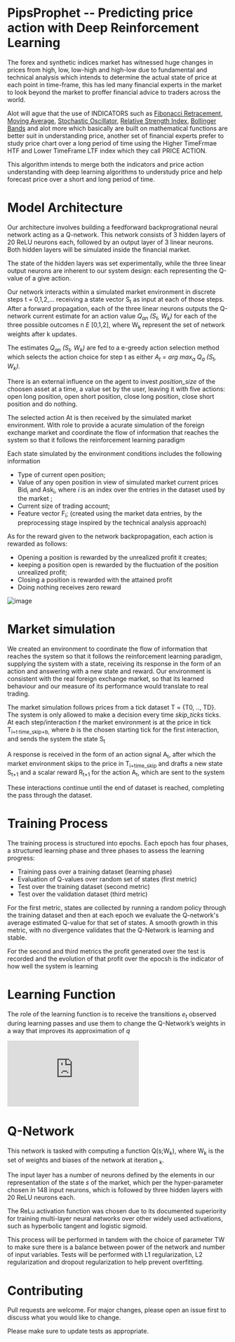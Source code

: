 # PipsProphet -- Predicting price action with Deep Reinforcement Learning

The forex and synthetic indices market has witnessed huge changes in prices from high, low, low-high and high-low due to fundamental and technical analysis which intends to determine the actual state of price at each point in time-frame, this has led many financial experts in the market to look beyond the market to proffer financial advice to traders across the world.

Alot will ague that the use of INDICATORS such as [Fibonacci Retracement](https://en.wikipedia.org/wiki/Fibonacci_retracement), [Moving Average](https://en.wikipedia.org/wiki/Moving_average), [Stochastic Oscillator](https://en.wikipedia.org/wiki/Stochastic_oscillator), [Relative Strength Index](https://en.wikipedia.org/wiki/Relative_strength_index), [Bollinger Bands](https://origin2.cdn.componentsource.com/sites/default/files/resources/dundas/538216/Documentation/Bollinger.html) and alot more which basically are built on mathematical functions are better suit in understanding price, another set of financial experts prefer to study price chart over a long period of time using the Higher TimeFrmae HTF and Lower TimeFrame LTF index which they call PRICE ACTION.

This algorithm intends to merge both the indicators and price action understanding with deep learning algorithms to understudy price and help forecast price over a short and long period of time.

# Model Architecture
Our architecture involves building a feedforward backprogrational neural network acting as a Q-network. This network consists of 3 hidden layers of 20 ReLU neurons each, followed by an output layer of 3 linear neurons. Both hidden layers will be simulated inside the financial market.

The state of the hidden layers was set experimentally, while the three linear output neurons are inherent to our system design: each representing the Q-value of a give action.

Our network interacts within a simulated market environment in discrete  steps t = 0,1,2,... receiving a state vector S<sub>t</sub> as input at each of those steps. After a forward propagation, each of the three linear neurons outputs the Q-network current estimate for an action value <i>Q<sub>an</sub> (S<sub>t</sub>, W<sub>k</sub>)</i> for each of the three possible outcomes n <i>E</i> [0,1,2], where W<sub>k</sub> represent the set of network weights after k updates.

The estimates <i>Q<sub>an</sub> (S<sub>t</sub>, W<sub>k</sub>)</i> are fed to a e-greedy action selection method which selects the action choice for step t as either <i>A<sub>t</sub> = arg max<sub>a</sub></i> <i>Q<sub>a</sub> (S<sub>t</sub>, W<sub>k</sub>).</i>

There is an external influence on the agent to invest <i>position_size</i> of the choosen asset at a time, a value set by the user, leaving it with five actions: open long position, open short position, close long position, close short position and do nothing.

The selected action At is then received by the simulated market environment. With role to provide a acurate simulation of the foreign exchange market and coordinate the flow of information that reaches the system so that it follows the reinforcement learning paradigm

Each state simulated by the environment conditions includes the following information

- Type of current open position;
- Value of any open position in view of simulated market current prices Bid<sub>i</sub> and Ask<sub>i</sub>, where <i>i</i> is an index over the entries in the dataset used by the market ;
- Current size of trading account;
- Feature vector F<sub>i</sub>; (created using the market data entries, by the preprocessing stage inspired by the technical analysis approach)

As for the reward given to the network backpropagation, each action is rewarded as follows:

- Opening a position is rewarded by the unrealized profit it creates;
- keeping a position open is rewarded by the fluctuation of the position unrealized profit;
- Closing a position is rewarded with the attained profit 
- Doing nothing receives zero reward 

![image](https://user-images.githubusercontent.com/41350149/117012921-51849b80-ace7-11eb-93c2-6a0b608a0f9e.png)

# Market simulation
We created an environment to coordinate the flow of information that reaches the system so that it follows the reinforcement learning paradigm, supplying the system with a state, receiving its response in the form of an action and answering with a new state and reward. Our environment is consistent with the real foreign exchange market, so that its learned behaviour and our measure of its performance would translate to real trading.

The market simulation follows prices from a tick dataset T = {T0, .., TD}. The system is only allowed to make a decision every time <i>skip_ticks</i> ticks. At each step/interaction <i>t</i> the market environment is at the price in tick T<sub>i=t·time_skip+b,</sub> where <i>b</i> is the chosen starting tick for the first interaction, and sends the system the state S<sub>t</sub>

A response is received in the form of an action signal A<sub>t</sub>, after which the market environment skips to the price in T<sub>i+time_skip</sub> and drafts a new state S<sub>t+1</sub> and a scalar reward R<sub>t+1</sub> for the action A<sub>t</sub>, which are sent to the system

These interactions continue until the end of dataset is reached, completing the pass through the dataset.

# Training Process
The training process is structured into epochs. Each epoch has four phases, a structured learning phase and three phases to assess the learning progress:

- Training pass over a training dataset (learning phase)
- Evaluation of Q-values over random set of states (first metric)
- Test over the training dataset (second metric)
- Test over the validation dataset (third metric)

For the first metric, states are collected by running a random policy through the training dataset and then at each epoch we evaluate the Q-network's average estimated Q-value for that set of states. A smooth growth in this metric, with no divergence validates that the Q-Network is learning and stable.

For the second and third metrics the profit generated over the test is recorded and the evolution of that profit over the epocsh is the indicator of how well the system is learning

# Learning Function 
The role of the learning function is to receive the transitions <i>e<sub>t</sub></i> observed during learning passes and use them to change the Q-Network’s weights in a way that improves its approximation of <i>q</i>

![equation](https://latex.codecogs.com/gif.latex?E_%7Bt%7D%28W_%7Bk%7D%29%20%3D%20%7C%7Ca_%7Bt%2Ck%7D%5E%7BL%7D%20-%20d_%7Bt%7D%7C%7C%5E%7B2%7D%20%3D%20%28Q_%7BAt%7D%28S_%7Bt%7D%2C%20W_%7Bk%7D%29%20-%20%28R_%7Bt&plus;1%7D%20&plus;%20%5Cgamma%20maxQ_%7Ba%7D%28S_%7Bt&plus;1%7D%2C%20W_%7Bk%7D%29%29%29%5E%7B2%7D)

# Q-Network
This network is tasked with computing a function Q(s;W<sub>k</sub>), where W<sub>k</sub> is the set of weights and biases of the network
at iteration <sub>k</sub>.

The input layer has a number of neurons defined by the elements in our representation of the state <i>s</i> of the market, which per the hyper-parameter chosen in 148 input neurons, which is followed by three hidden layers with 20 ReLU neurons each.

The ReLu activation function was chosen due to its documented superiority for training multi-layer neural networks over other widely used activations, such as hyperbolic tangent and logistic sigmoid.

This process will be performed in tandem with the choice of parameter TW to make sure there is a balance between power of the network and number of input variables. Tests will be performed with L1 regularization, L2 regularization and dropout regularization to help prevent overfitting.


# Contributing 

Pull requests are welcome. For major changes, please open an issue first to discuss what you would like to change.

Please make sure to update tests as appropriate.
